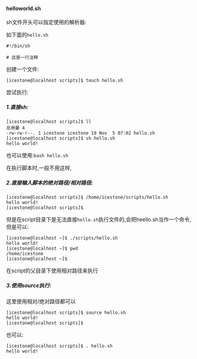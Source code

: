 #### helloworld.sh

sh文件开头可以指定使用的解析器:

如下面的`hello.sh`

```shell
#!/bin/sh

# 这是一行注释
```

创建一个文件:

```shell
[icestone@localhost scripts]$ touch hello.sh
```

尝试执行:

##### 1.直接sh:

```shell
[icestone@localhost scripts]$ ll
总用量 4
-rw-rw-r--. 1 icestone icestone 19 Nov  5 07:02 hello.sh
[icestone@localhost scripts]$ sh hello.sh 
hello world!
```

也可以使用:`bash hello.sh `

在执行脚本时,一般不用这样,

##### 2.直接输入脚本的绝对路径/相对路径:

```shell
[icestone@localhost scripts]$ /home/icestone/scripts/hello.sh
hello world!
[icestone@localhost scripts]$ 
```

但是在script目录下是无法直接`hello.sh`执行文件的,会把heello.sh当作一个命令,但是可以:

```shell
[icestone@localhost ~]$ ./scripts/hello.sh 
hello world!
[icestone@localhost ~]$ pwd
/home/icestone
[icestone@localhost ~]$ 
```

在script的父目录下使用相对路径来执行

##### 3.使用source执行:

这里使用相对/绝对路径都可以

```shell
[icestone@localhost scripts]$ source hello.sh 
hello world!
[icestone@localhost scripts]$ 
```

也可以:

```shell
[icestone@localhost scripts]$ . hello.sh 
hello world!
```









